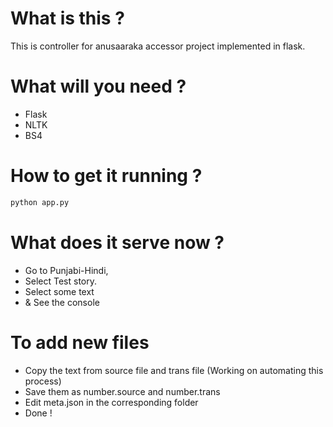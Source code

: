# What is this ?

This is controller for anusaaraka accessor project implemented in flask.


# What will you need ?  #
* Flask 
* NLTK
* BS4


# How to get it running ?

``` bash
python app.py
```

# What does it serve now ?
* Go to Punjabi-Hindi,
* Select Test story. 
* Select some text 
* & See the console

# To add new files #
* Copy the text from source file and trans file (Working on automating this process)
* Save them as number.source and number.trans
* Edit meta.json in the corresponding folder
* Done !